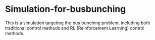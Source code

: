 # Simulation-for-busbunching
This is a simulation targeting the bus bunching problem, including both traditional control methods and RL (Reinforcement Learning) control methods. 
